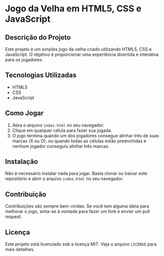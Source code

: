 # Jogo da Velha em HTML5, CSS e JavaScript

## Descrição do Projeto
Este projeto é um simples jogo da velha criado utilizando HTML5, CSS e JavaScript. O objetivo é proporcionar uma experiência divertida e interativa para os jogadores.

## Tecnologias Utilizadas
- HTML5
- CSS
- JavaScript

## Como Jogar
1. Abra o arquivo `index.html` no seu navegador.
2. Clique em qualquer célula para fazer sua jogada.
3. O jogo termina quando um dos jogadores consegue alinhar três de suas marcas (X ou O), ou quando todas as células estão preenchidas e nenhum jogador conseguiu alinhar três marcas.

## Instalação
Não é necessário instalar nada para jogar. Basta clonar ou baixar este repositório e abrir o arquivo `index.html` no seu navegador.

## Contribuição
Contribuições são sempre bem-vindas. Se você tem alguma ideia para melhorar o jogo, sinta-se à vontade para fazer um fork e enviar um pull request.

## Licença
Este projeto está licenciado sob a licença MIT. Veja o arquivo `LICENSE` para mais detalhes.
